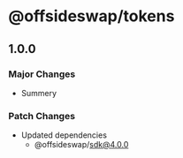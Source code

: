 # @offsideswap/tokens

## 1.0.0

### Major Changes

- Summery

### Patch Changes

- Updated dependencies
  - @offsideswap/sdk@4.0.0
